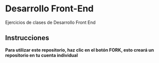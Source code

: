# Desarrollo Front-End
Ejercicios de clases de Desarrollo Front End

## Instrucciones
**Para utilizar este repositorio, haz clic en el botón FORK, esto creará un repositorio en tu cuenta individual**
